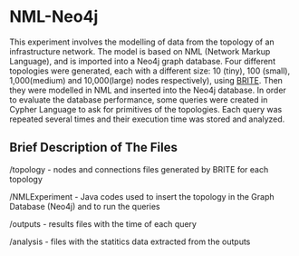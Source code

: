 # NML-Neo4j

This experiment involves the modelling of data from the topology of an infrastructure network. The model is based on NML (Network Markup Language), and is imported into a Neo4j graph database.
Four different topologies were generated, each with a different size: 10 (tiny), 100 (small), 1,000(medium) and 10,000(large) nodes respectively), using [BRITE](http://www.cs.bu.edu/brite/). Then they were modelled in NML and inserted into the Neo4j database.
In order to evaluate the database performance, some queries were created in Cypher Language to ask for primitives of the topologies. Each query was repeated several times and their execution time was stored and analyzed.


## Brief Description of The Files

/topology - nodes and connections files generated by BRITE for each topology

/NMLExperiment - Java codes used to insert the topology in the Graph Database (Neo4j) and to run the queries

/outputs - results files with the time of each query

/analysis - files with the statitics data extracted from the outputs

